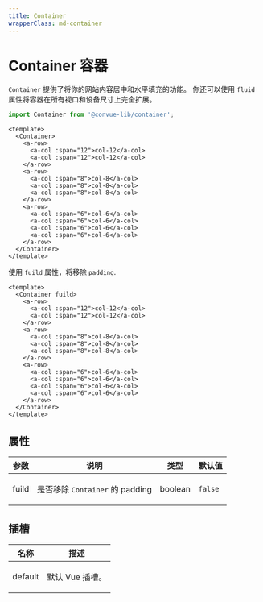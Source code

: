 ```yaml
---
title: Container
wrapperClass: md-container
---
```


# Container 容器

<code>Container</code> 提供了将你的网站内容居中和水平填充的功能。 你还可以使用 <code>fluid</code> 属性将容器在所有视口和设备尺寸上完全扩展。

```js
import Container from '@convue-lib/container'; 
```

```vue demo
<template>
  <Container>
    <a-row>
      <a-col :span="12">col-12</a-col>
      <a-col :span="12">col-12</a-col>
    </a-row>
    <a-row>
      <a-col :span="8">col-8</a-col>
      <a-col :span="8">col-8</a-col>
      <a-col :span="8">col-8</a-col>
    </a-row>
    <a-row>
      <a-col :span="6">col-6</a-col>
      <a-col :span="6">col-6</a-col>
      <a-col :span="6">col-6</a-col>
      <a-col :span="6">col-6</a-col>
    </a-row>
  </Container>
</template>
```

使用 <code>fuild</code> 属性，将移除 <code>padding</code>.

```vue demo
<template>
  <Container fuild>
    <a-row>
      <a-col :span="12">col-12</a-col>
      <a-col :span="12">col-12</a-col>
    </a-row>
    <a-row>
      <a-col :span="8">col-8</a-col>
      <a-col :span="8">col-8</a-col>
      <a-col :span="8">col-8</a-col>
    </a-row>
    <a-row>
      <a-col :span="6">col-6</a-col>
      <a-col :span="6">col-6</a-col>
      <a-col :span="6">col-6</a-col>
      <a-col :span="6">col-6</a-col>
    </a-row>
  </Container>
</template>
```

## 属性

| 参数  | 说明                            | 类型    | 默认值 |
| ----- | ------------------------------- | ------- | ------ |
| fuild | <p>是否移除 <code>Container</code> 的 padding</p> | <span>boolean</span> | <code>false</code>  |

## 插槽

| 名称    | 描述            |
| ------- | --------------- |
| default | <p>默认 Vue 插槽。</p> |
